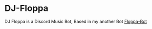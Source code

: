 # DJ-Floppa

DJ Floppa is a Discord Music Bot, Based in my another Bot [Floppa-Bot](https://top.gg/bot/778275176072347659)

